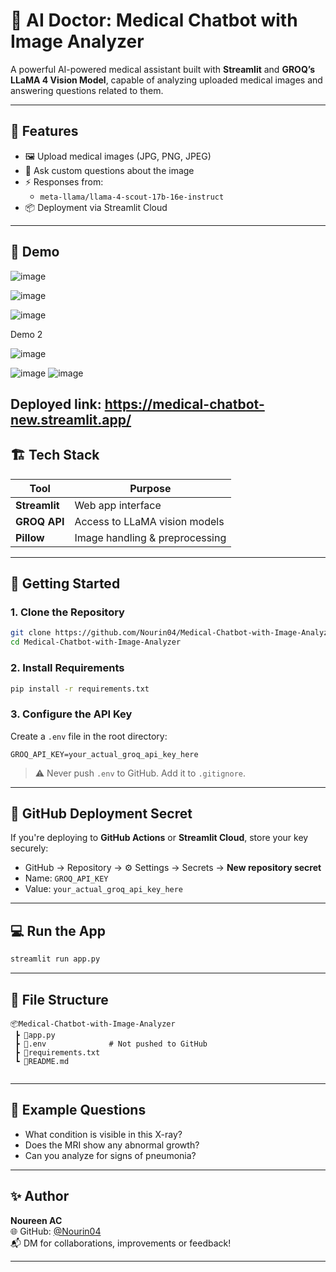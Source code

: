 

# 🧠 AI Doctor: Medical Chatbot with Image Analyzer

A powerful AI-powered medical assistant built with **Streamlit** and **GROQ’s LLaMA 4 Vision Model**, capable of analyzing uploaded medical images and answering questions related to them.



---

## 🚀 Features

- 🖼️ Upload medical images (JPG, PNG, JPEG)
- 💬 Ask custom questions about the image
- ⚡ Responses from:
  - `meta-llama/llama-4-scout-17b-16e-instruct`
- 📦 Deployment via Streamlit Cloud 

---

## 📸 Demo

![image](https://github.com/user-attachments/assets/c454b981-249b-43f2-b350-63acfa1d7342)

![image](https://github.com/user-attachments/assets/e748f4c1-3d39-46ba-b441-2bf9c235c84e)

![image](https://github.com/user-attachments/assets/683c3450-4cdd-4dd3-b943-bf83c7f3537f)

Demo 2


![image](https://github.com/user-attachments/assets/3081a17e-ce99-4022-bb6f-8204abc59154)

![image](https://github.com/user-attachments/assets/f30ba237-2489-4ea4-8483-dd112eaa96ab)
![image](https://github.com/user-attachments/assets/1ea2639d-32be-4b20-98c8-c79f47602d38)





Deployed link: https://medical-chatbot-new.streamlit.app/
---

## 🏗️ Tech Stack

| Tool        | Purpose                          |
|-------------|----------------------------------|
| **Streamlit** | Web app interface                |
| **GROQ API** | Access to LLaMA vision models     |
| **Pillow**   | Image handling & preprocessing   |


---

## 🔧 Getting Started

### 1. Clone the Repository

```bash
git clone https://github.com/Nourin04/Medical-Chatbot-with-Image-Analyzer.git
cd Medical-Chatbot-with-Image-Analyzer
```

### 2. Install Requirements

```bash
pip install -r requirements.txt
```

### 3. Configure the API Key

Create a `.env` file in the root directory:

```env
GROQ_API_KEY=your_actual_groq_api_key_here
```

> ⚠️ Never push `.env` to GitHub. Add it to `.gitignore`.

---

## 🔐 GitHub Deployment Secret

If you're deploying to **GitHub Actions** or **Streamlit Cloud**, store your key securely:

- GitHub → Repository → ⚙️ Settings → Secrets → **New repository secret**
- Name: `GROQ_API_KEY`  
- Value: `your_actual_groq_api_key_here`

---

## 💻 Run the App

```bash
streamlit run app.py
```

---

## 📁 File Structure

```
📦Medical-Chatbot-with-Image-Analyzer
 ┣ 📄app.py
 ┣ 📄.env              # Not pushed to GitHub
 ┣ 📄requirements.txt
 ┗ 📄README.md
  
```


---

## 🧪 Example Questions

- What condition is visible in this X-ray?
- Does the MRI show any abnormal growth?
- Can you analyze for signs of pneumonia?

---

## ✨ Author

**Noureen AC**  
🌐 GitHub: [@Nourin04](https://github.com/Nourin04)  
📬 DM for collaborations, improvements or feedback!

---



